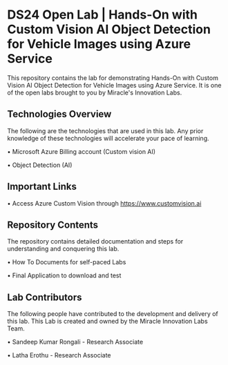 # DS24 Open Lab | Hands-On with Custom Vision AI Object Detection for Vehicle Images using Azure Service

This repository contains the lab for demonstrating Hands-On with Custom Vision AI Object Detection for Vehicle Images using Azure Service. It is one of the open labs brought to you by Miracle's Innovation Labs.

## Technologies Overview

The following are the technologies that are used in this lab. Any prior knowledge of these technologies will accelerate your pace of learning.

• Microsoft Azure Billing account (Custom vision AI)

• Object Detection (AI)

## Important Links

• Access Azure Custom Vision through https://www.customvision.ai

## Repository Contents

The repository contains detailed documentation and steps for understanding and conquering this lab.

• How To Documents for self-paced Labs

• Final Application to download and test

## Lab Contributors

The following people have contributed to the development and delivery of this lab. This Lab is created and owned by the Miracle Innovation Labs Team.

• Sandeep Kumar Rongali - Research Associate

• Latha Erothu - Research Associate
